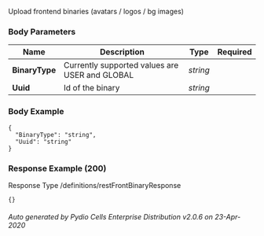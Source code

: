 






 
Upload frontend binaries (avatars / logos / bg images)  


### Body Parameters

Name | Description | Type | Required
---|---|---|---
**BinaryType** | Currently supported values are USER and GLOBAL | _string_ |   
**Uuid** | Id of the binary | _string_ |   


### Body Example
```
{
  "BinaryType": "string",
  "Uuid": "string"
}
```






### Response Example (200)
Response Type /definitions/restFrontBinaryResponse

```
{}
```




###### Auto generated by Pydio Cells Enterprise Distribution v2.0.6 on 23-Apr-2020
